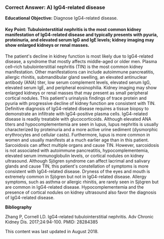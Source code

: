 
### Correct Answer: A) IgG4-related disease 

**Educational Objective:** Diagnose IgG4-related disease.

#### **Key Point:** Tubulointerstitial nephritis is the most common kidney manifestation of IgG4-related disease and typically presents with pyuria, proteinuria, and elevated serum IgG and IgE levels; kidney imaging may show enlarged kidneys or renal masses.

The patient's decline in kidney function is most likely due to IgG4-related disease, a syndrome that mostly affects middle-aged or older men. Plasma cell–rich tubulointerstitial nephritis (TIN) is the most common kidney manifestation. Other manifestations can include autoimmune pancreatitis, allergic rhinitis, submandibular gland swelling, an elevated antinuclear antibody (ANA) titer, low serum complement levels, elevated serum IgG, elevated serum IgE, and peripheral eosinophilia. Kidney imaging may show enlarged kidneys or renal masses that may present as small peripheral cortical nodules. This patient's urinalysis findings of trace protein and pyuria with progressive decline of kidney function are consistent with TIN. Definitive diagnosis of IgG4-related disease requires a tissue biopsy to demonstrate an infiltrate with IgG4-positive plasma cells. IgG4-related disease is readily treatable with glucocorticoids.
Although elevated ANA titers and hypocomplementemia are seen in lupus, lupus nephritis is usually characterized by proteinuria and a more active urine sediment (dysmorphic erythrocytes and cellular casts). Furthermore, lupus is more common in women and usually manifests at a much earlier age than in this patient.
Sarcoidosis can affect multiple organs and cause TIN. However, sarcoidosis is not associated with autoimmune pancreatitis, hypocomplementemia, elevated serum immunoglobulin levels, or cortical nodules on kidney ultrasound.
Although Sjögren syndrome can affect lacrimal and salivary glands and cause TIN, this patient's constellation of symptoms is more consistent with IgG4-related disease. Dryness of the eyes and mouth is extremely common in Sjögren but not in IgG4-related disease. Allergy symptoms, such as asthma or allergic rhinitis, are rarely seen in Sjögren but are common in IgG4-related disease. Hypocomplementemia and the presence of cortical nodules on kidney ultrasound also favor the diagnosis of IgG4-related disease.

**Bibliography**

Zhang P, Cornell LD. IgG4-related tubulointerstitial nephritis. Adv Chronic Kidney Dis. 2017;24:94-100. PMID: 28284385

This content was last updated in August 2018.